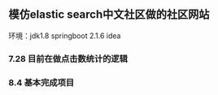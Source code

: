 ## 模仿elastic search中文社区做的社区网站
环境：jdk1.8 
     springboot 2.1.6 
     idea
     

### 7.28 目前在做点击数统计的逻辑

### 8.4 基本完成项目